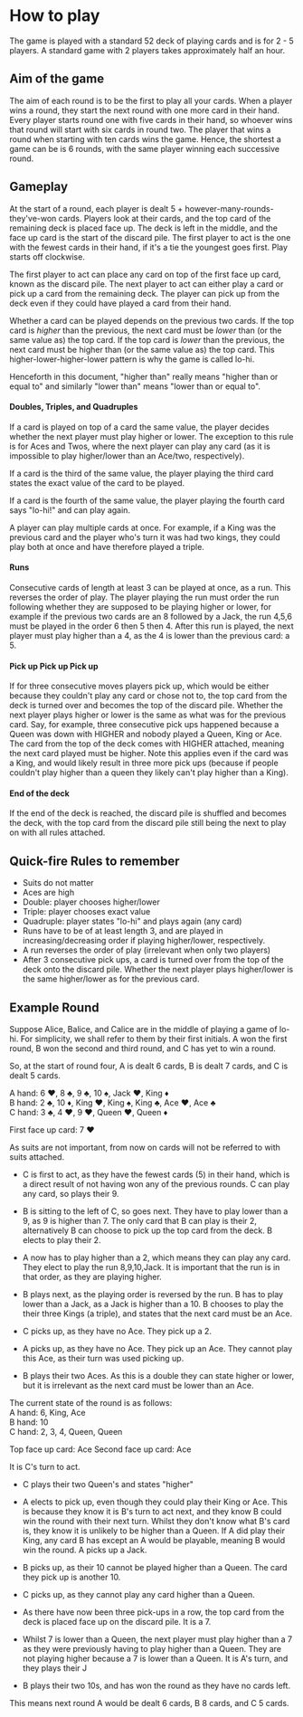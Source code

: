 # How to play

The game is played with a standard 52 deck of playing cards and is for 2 - 5 players. A standard game with 2 players takes approximately half an hour.

## Aim of the game

The aim of each round is to be the first to play all your cards. When a player wins a round, they start the next round with one more card in their hand. Every player starts round one with five cards in their hand, so whoever wins that round will start with six cards in round two. The player that wins a round when starting with ten cards wins the game. Hence, the shortest a game can be is 6 rounds, with the same player winning each successive round.

## Gameplay

At the start of a round, each player is dealt 5 + however-many-rounds-they've-won cards. Players look at their cards, and the top card of the remaining deck is placed face up. The deck is left in the middle, and the face up card is the start of the discard pile. The first player to act is the one with the fewest cards in their hand, if it's a tie the youngest goes first. Play starts off clockwise.

The first player to act can place any card on top of the first face up card, known as the discard pile. The next player to act can either play a card or pick up a card from the remaining deck. The player can pick up from the deck even if they could have played a card from their hand.

Whether a card can be played depends on the previous two cards. If the top card is _higher_ than the previous, the next card must be _lower_ than (or the same value as) the top card. If the top card is _lower_ than the previous, the next card must be higher than (or the same value as) the top card. This higher-lower-higher-lower pattern is why the game is called lo-hi.

Henceforth in this document, "higher than" really means "higher than or equal to" and similarly "lower than" means "lower than or equal to".

#### Doubles, Triples, and Quadruples

If a card is played on top of a card the same value, the player decides whether the next player must play higher or lower. The exception to this rule is for Aces and Twos, where the next player can play any card (as it is impossible to play higher/lower than an Ace/two, respectively).

If a card is the third of the same value, the player playing the third card states the exact value of the card to be played.

If a card is the fourth of the same value, the player playing the fourth card says "lo-hi!" and can play again.

A player can play multiple cards at once. For example, if a King was the previous card and the player who's turn it was had two kings, they could play both at once and have therefore played a triple.

#### Runs

Consecutive cards of length at least 3 can be played at once, as a run. This reverses the order of play. The player playing the run must order the run following whether they are supposed to be playing higher or lower, for example if the previous two cards are an 8 followed by a Jack, the run 4,5,6 must be played in the order 6 then 5 then 4. After this run is played, the next player must play higher than a 4, as the 4 is lower than the previous card: a 5.

#### Pick up Pick up Pick up

If for three consecutive moves players pick up, which would be either because they couldn't play any card or chose not to, the top card from the deck is turned over and becomes the top of the discard pile. Whether the next player plays higher or lower is the same as what was for the previous card. Say, for example, three consecutive pick ups happened because a Queen was down with HIGHER and nobody played a Queen, King or Ace. The card from the top of the deck comes with HIGHER attached, meaning the next card played must be higher. Note this applies even if the card was a King, and would likely result in three more pick ups (because if people couldn't play higher than a queen they likely can't play higher than a King).

#### End of the deck

If the end of the deck is reached, the discard pile is shuffled and becomes the deck, with the top card from the discard pile still being the next to play on with all rules attached.

## Quick-fire Rules to remember

* Suits do not matter
* Aces are high
* Double: player chooses higher/lower
* Triple: player chooses exact value
* Quadruple: player states "lo-hi" and plays again (any card)
* Runs have to be of at least length 3, and are played in increasing/decreasing order if playing higher/lower, respectively.
* A run reverses the order of play (irrelevant when only two players)
* After 3 consecutive pick ups, a card is turned over from the top of the deck onto the discard pile. Whether the next player plays higher/lower is the same higher/lower as for the previous card.

## Example Round

Suppose Alice, Balice, and Calice are in the middle of playing a game of lo-hi. For simplicity, we shall refer to them by their first initials. A won the first round, B won the second and third round, and C has yet to win a round.

So, at the start of round four, A is dealt 6 cards, B is dealt 7 cards, and C is dealt 5 cards.

A hand: 6 :hearts:, 8 :clubs:, 9 :clubs:, 10 :spades:, Jack :hearts:, King :diamonds:  
B hand: 2 :clubs:, 10 :diamonds:, King :hearts:, King :spades:, King :clubs:, Ace :hearts:, Ace :clubs:  
C hand: 3 :clubs:, 4 :hearts:, 9 :hearts:, Queen :hearts:, Queen :diamonds:  

First face up card: 7 :hearts:

As suits are not important, from now on cards will not be referred to with suits attached.

* C is first to act, as they have the fewest cards (5) in their hand, which is a direct result of not having won any of the previous rounds. C can play any card, so plays their 9.

* B is sitting to the left of C, so goes next. They have to play lower than a 9, as 9 is higher than 7. The only card that B can play is their 2, alternatively B can choose to pick up the top card from the deck. B elects to play their 2.

* A now has to play higher than a 2, which means they can play any card. They elect to play the run 8,9,10,Jack. It is important that the run is in that order, as they are playing higher.

* B plays next, as the playing order is reversed by the run. B has to play lower than a Jack, as a Jack is higher than a 10. B chooses to play the their three Kings (a triple), and states that the next card must be an Ace.

* C picks up, as they have no Ace. They pick up a 2.

* A picks up, as they have no Ace. They pick up an Ace. They cannot play this Ace, as their turn was used picking up.

* B plays their two Aces. As this is a double they can state higher or lower, but it is irrelevant as the next card must be lower than an Ace.

The current state of the round is as follows:  
A hand: 6, King, Ace  
B hand: 10  
C hand: 2, 3, 4, Queen, Queen  

Top face up card: Ace
Second face up card: Ace

It is C's turn to act.

* C plays their two Queen's and states "higher"

* A elects to pick up, even though they could play their King or Ace. This is because they know it is B's turn to act next, and they know B could win the round with their next turn. Whilst they don't know what B's card is, they know it is unlikely to be higher than a Queen. If A did play their King, any card B has except an A would be playable, meaning B would win the round. A picks up a Jack.

* B picks up, as their 10 cannot be played higher than a Queen. The card they pick up is another 10.

* C picks up, as they cannot play any card higher than a Queen.

* As there have now been three pick-ups in a row, the top card from the deck is placed face up on the discard pile. It is a 7.

* Whilst 7 is lower than a Queen, the next player must play higher than a 7 as they were previously having to play higher than a Queen. They are not playing higher because a 7 is lower than a Queen. It is A's turn, and they plays their J

* B plays their two 10s, and has won the round as they have no cards left.

This means next round A would be dealt 6 cards, B 8 cards, and C 5 cards.
